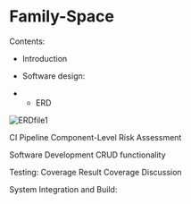 #   **Family-Space**

Contents: 
* Introduction 

* Software design: 
* * ERD

![ERDfile1](https://user-images.githubusercontent.com/73299366/103420584-eb003d00-4b8f-11eb-86fc-6fdd83f0f875.png)

CI Pipeline
Component-Level
Risk Assessment 

Software Development 
CRUD functionality 

Testing:
Coverage Result
Coverage Discussion 

System Integration and Build:

